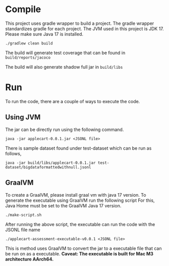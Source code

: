 # Compile
This project uses gradle wrapper to build a project. 
The gradle wrapper standardizes gradle for each project.
The JVM used in this project is JDK 17. Please make sure 
Java 17 is installed.

```
./gradlew clean build
```

The build will generate test coverage that can be found in 
`build/reports/jacoco`

The build will also generate shadow full jar in `build/libs`

# Run

To run the code, there are a couple of ways to execute the code.

## Using JVM
The jar can be directly run using the following command.

```
java -jar applecart-0.0.1.jar <JSONL file>
```

There is sample dataset found under test-dataset
which can be run as follows,
```
java -jar build/libs/applecart-0.0.1.jar test-dataset/bigdataformattedwithnull.jsonl
```

## GraalVM
To create a GraalVM, please install graal vm with java 17 version.
To generate the executable using GraalVM run the following script
For this, Java Home must be set to the GraalVM Java 17 version.
```
./make-script.sh
```

After running the above script, the executable can run the code 
with the JSONL file name
```
./applecart-assessment-executable-v0.0.1 <JSONL file>
```
This is method uses GraalVM to convert the jar to a 
executable file that can be run on as a executable.
**Caveat: The executable is built for Mac M3 architecture AArch64.**